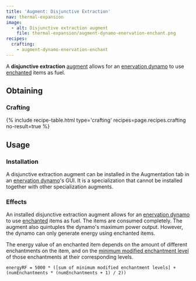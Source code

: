 ```yaml
---
title: 'Augment: Disjunctive Extraction'
nav: thermal-expansion
image:
  - alt: Disjunctive extraction augment
    file: thermal-expansion/augment-dynamo-enervation-enchant.png
recipes:
  crafting:
    - augment-dynamo-enervation-enchant
---
```


A **disjunctive extraction** [augment](/docs/augments/) allows for an
[enervation dynamo](/docs/enervation-dynamo/) to use
[enchanted](https://minecraft.gamepedia.com/Enchanting) items as fuel.


Obtaining
---------

### Crafting
{% include recipe-table.html type='crafting' recipes=page.recipes.crafting no-result=true %}


Usage
-----

### Installation
A disjunctive extraction augment can be installed in the Augmentation tab in an
[enervation dynamo](/docs/enervation-dynamo/)'s GUI. It is a specialization that
cannot be installed together with other specialization augments.

### Effects
An installed disjunctive extraction augment allows for an [enervation
dynamo](/docs/enervation-dynamo/) to use
[enchanted](https://minecraft.gamepedia.com/Enchanting) items as fuel. The items
are consumed completely. The augment also quintuples the dynamo's maximum power
output. However, the dynamo can only generate energy using enchanted items.

The energy value of an enchanted item depends on the amount of different
enchantments on the item, and on the [minimum modified enchantment
level](https://minecraft.gamepedia.com/Enchanting/Levels) of those enchantments
at their corresponding levels.

    energyRF = 5000 * ([sum of minimum modified enchantment levels] + (numEnchantments * (numEnchantments + 1) / 2))
